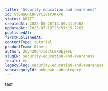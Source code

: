 ```yaml
---
title: 'Security education and awareness'
id: 5t6HaGHiHFVrCIvePJKkV6
status: DRAFT
createdAt: 2022-05-26T13:50:41.046Z
updatedAt: 2023-07-19T23:57:15.726Z
publishedAt: 
firstPublishedAt: 
contentType: tutorial
productTeam: Others
author: 2Gy429C47ie3tL9XUEjeFL
slugEN: security-education-and-awareness
locale: en
legacySlug: security-education-and-awareness
subcategoryId: unknown-subcategory
---
```


test
